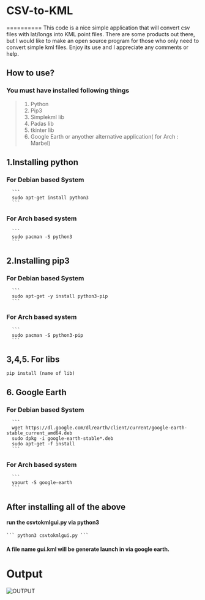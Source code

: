 # CSV-to-KML
==========
This code is a nice simple application that will convert csv files with lat/longs into KML point files. There are some products out there, but I would like to make an open source program for those who only need to convert simple kml files. Enjoy its use and I appreciate any comments or help.

## How to use?
### You must have installed following things
> 1. Python
> 2. Pip3
> 3. Simplekml lib
> 4. Padas lib
> 5. tkinter lib
> 6. Google Earth or anyother alternative application( for Arch : Marbel)

## 1.Installing python
   ### For Debian based System
      ```
      sudo apt-get install python3
      ```
   ### For Arch based system
      ```
      sudo pacman -S python3
      ```
## 2.Installing pip3
   ### For Debian based System
      ```
      sudo apt-get -y install python3-pip
      ```
   ### For Arch based system
      ```
      sudo pacman -S python3-pip
      ```
## 3,4,5. For libs
   ```
   pip install (name of lib) 
   ```
## 6. Google Earth
   ### For Debian based System
      ```
      wget https://dl.google.com/dl/earth/client/current/google-earth-stable_current_amd64.deb
      sudo dpkg -i google-earth-stable*.deb
      sudo apt-get -f install
      ```
   ### For Arch based system
      ```
      yaourt -S google-earth
      ```
      
## After installing all of the above
   #### run the csvtokmlgui.py via python3
    ``` python3 csvtokmlgui.py ```
   #### A file name gui.kml will be generate launch in via google earth.
   
   # Output
   ![OUTPUT](https://github.com/anandhere8/Csv-to-Kml/blob/master/output/github.png)
